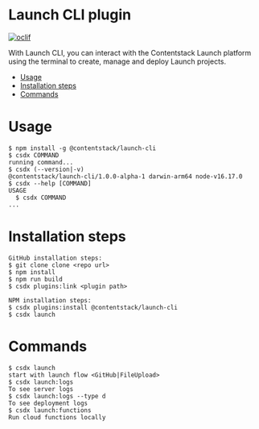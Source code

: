 Launch CLI plugin
=================

[![oclif](https://img.shields.io/badge/cli-oclif-brightgreen.svg)](https://oclif.io)

With Launch CLI, you can interact with the Contentstack Launch platform using the terminal to create, manage and deploy Launch projects.

<!-- toc -->
* [Usage](#usage)
* [Installation steps](#installation-steps)
* [Commands](#commands)
<!-- tocstop -->
# Usage
<!-- usage -->
```sh-session
$ npm install -g @contentstack/launch-cli
$ csdx COMMAND
running command...
$ csdx (--version|-v)
@contentstack/launch-cli/1.0.0-alpha-1 darwin-arm64 node-v16.17.0
$ csdx --help [COMMAND]
USAGE
  $ csdx COMMAND
...
```
<!-- usagestop -->
# Installation steps
```sh-session
GitHub installation steps:
$ git clone clone <repo url>
$ npm install
$ npm run build
$ csdx plugins:link <plugin path>

NPM installation steps:
$ csdx plugins:install @contentstack/launch-cli
$ csdx launch
```

# Commands
```sh-session
$ csdx launch
start with launch flow <GitHub|FileUpload>
$ csdx launch:logs
To see server logs
$ csdx launch:logs --type d
To see deployment logs
$ csdx launch:functions
Run cloud functions locally
```
<!-- commandsstop -->
